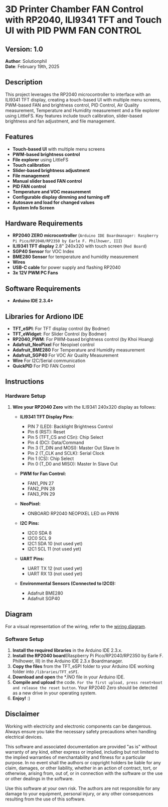 # 3D Printer Chamber FAN Control with RP2040, ILI9341 TFT and Touch UI with PID PWM FAN CONTROL

## Version: 1.0
**Author**: Solutionphil  
**Date**: February 19th, 2025

## Description
This project leverages the RP2040 microcontroller to interface with an ILI9341 TFT display, creating a touch-based UI with multiple menu screens, PWM-based FAN and brightness control, PID Control, Air Quality measurement, Temperature and Humidity measurement and a file explorer using LittleFS. Key features include touch calibration, slider-based brightness and fan adjustment, and file management.

## Features
- **Touch-based UI** with multiple menu screens
- **PWM-based brightness control**
- **File explorer** using LittleFS
- **Touch calibration**
- **Slider-based brightness adjustment**
- **File management**
- **Manual slider based FAN control**
- **PID FAN control**
- **Temperature and VOC measurement**
- **Configurable display dimming and turning off**
- **Autosave and load for changed values**
- **System Info Screen**

## Hardware Requirements
- **RP2040 ZERO microcontroller** (`Arduino IDE Boardmanager: Raspberry Pi Pico/RP2040/RP2350 by Earle F. Philhower, III`)
- **ILI9341 TFT display** 2.8" 240x320 with touch screen (`Red Board`)
- **SGP40 Sensor** for VOC Index
- **BME280 Sensor** for temperature and humidity measurement
- **Wires**
- **USB-C cable** for power supply and flashing RP2040
- **3x 12V PWM PC Fans**

## Software Requirements
- **Arduino IDE 2.3.4+**
  
## Libraries for Ardiono IDE
- **TFT_eSPI**: For TFT display control (by Bodmer)
- **TFT_eWidget**: For Slider Control (by Bodmer)
- **RP2040_PWM**: For PWM-based brightness control (by Khoi Hoang)
- **Adafruit_NeoPixel** For Neopixel control
- **Adafruit_BME280** For Temperature and Humidity measurement
- **Adafruit_SGP40** For VOC Air Quality Measurement
- **Wire** For I2C/Serial communication
- **QuickPID** For PID FAN Control

## Instructions

### Hardware Setup
1. **Wire your RP2040 Zero** with the ILI9341 240x320 display as follows:

    - **ILI9341 TFT Display Pins:**
        - PIN 7 (LED): Backlight Brightness Control 
        - Pin 6 (RST): Reset
        - Pin 5 (TFT_CS and CSn): Chip Select
        - Pin 4 (DC): Data/Command
        - Pin 3 (T_DIN and MOSI): Master Out Slave In
        - Pin 2 (T_CLK and SCLK): Serial Clock
        - Pin 1 (CS): Chip Select
        - Pin 0 (T_D0 and MISO): Master In Slave Out

    - **PWM for Fan Control:**
        - FAN1_PIN 27
        - FAN2_PIN 28
        - FAN3_PIN 29

    - **NeoPixel:**
        - ONBOARD RP2040 NEOPIXEL LED on PIN16

    - **I2C Pins:**
        - I2C0 SDA 8
        - I2C0 SCL 9
        - I2C1 SDA 10 (not used yet)
        - I2C1 SCL 11 (not used yet)

    - **UART Pins:**
        - UART TX 12 (not used yet)
        - UART RX 13 (not used yet)

    - **Environmental Sensors (Connected to I2C0):**
        - Adafruit BME280
        - Adafruit SGP40

## Diagram
For a visual representation of the wiring, refer to the [wiring diagram](https://www.mermaidchart.com/raw/80084e9d-4179-43a7-a02a-414e01cb094a?theme=light&version=v0.1&format=svg).

### Software Setup
1. **Install the required libraries** in the Arduino IDE 2.3.x.
2. **Install the RP2040 board**(Raspberry Pi Pico/RP2040/RP2350 by Earle F. Philhower, III) in the Arduino IDE 2.3.x Boardmanager.
3. **Copy the files** from the TFT_eSPI folder to your Arduino IDE working folder into `/libraries/TFT_eSPI`.
4. **Download and open** the *.INO file in your Arduino IDE.
5. **Compile and upload** the code. `For the first upload, press reset+boot and release the reset button`. Your RP2040 Zero should be detected as a new drive in your operating system.
6. **Enjoy!** :)




## Disclaimer

Working with electricity and electronic components can be dangerous. Always ensure you take the necessary safety precautions when handling electrical devices.

This software and associated documentation are provided "as is" without warranty of any kind, either express or implied, including but not limited to the implied warranties of merchantability and fitness for a particular purpose. In no event shall the authors or copyright holders be liable for any claim, damages, or other liability, whether in an action of contract, tort, or otherwise, arising from, out of, or in connection with the software or the use or other dealings in the software.

Use this software at your own risk. The authors are not responsible for any damage to your equipment, personal injury, or any other consequences resulting from the use of this software.
